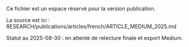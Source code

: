 <!-- BROUILLON FINAL (PLACEHOLDER) -->
Ce fichier est un espace réservé pour la version publication.

La source est ici : RESEARCH/publications/articles/french/ARTICLE_MEDIUM_2025.md

Statut au 2025-08-30 : en attente de relecture finale et export Medium.

